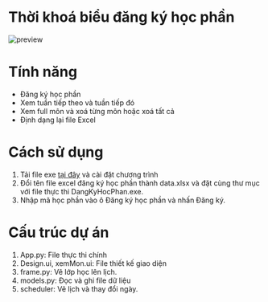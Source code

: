 # Thời khoá biểu đăng ký học phần
![preview](https://github.com/ellyx13/ThoiKhoaBieu/assets/42670522/548e8adb-9911-454b-8228-570b02e17edd)
# Tính năng
- Đăng ký học phần
- Xem tuần tiếp theo và tuần tiếp đó
- Xem full môn và xoá từng môn hoặc xoá tất cả
- Định dạng lại file Excel
# Cách sử dụng
1. Tải file exe [tại đây](https://github.com/ellyx13/ThoiKhoaBieu/releases) và cài đặt chương trình
2. Đổi tên file excel đăng ký học phần thành data.xlsx và đặt cùng thư mục với file thực thi DangKyHocPhan.exe.
3. Nhập mã học phần vào ô Đăng ký học phần và nhấn Đăng ký.
# Cấu trúc dự án
1. App.py: File thực thi chính
2. Design.ui, xemMon.ui: File thiết kế giao diện 
3. frame.py: Vẽ lớp học lên lịch.
4. models.py: Đọc và ghi file dữ liệu
5. scheduler: Vẽ lịch và thay đổi ngày.
